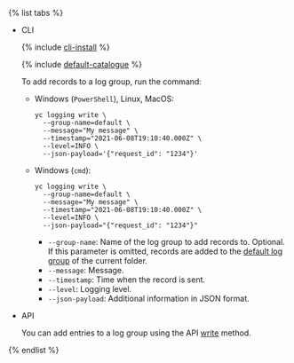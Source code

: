 {% list tabs %}

- CLI

    {% include [cli-install](../cli-install.md) %}

    {% include [default-catalogue](../default-catalogue.md) %}

    To add records to a log group, run the command:

    * Windows (`PowerShell`), Linux, MacOS:
        ```
	    yc logging write \
	      --group-name=default \
	      --message="My message" \
	      --timestamp="2021-06-08T19:10:40.000Z" \
	      --level=INFO \
	      --json-payload='{"request_id": "1234"}'
        ```
    * Windows (`cmd`):
        ```
	    yc logging write \
	      --group-name=default \
	      --message="My message" \
	      --timestamp="2021-06-08T19:10:40.000Z" \
	      --level=INFO \
	      --json-payload="{"request_id": "1234"}"
        ```

        * `--group-name`: Name of the log group to add records to. Optional. If this parameter is omitted, records are added to the [default log group](../../logging/concepts/log-group.md) of the current folder.
        * `--message`: Message.
        * `--timestamp`: Time when the record is sent.
        * `--level`: Logging level.
        * `--json-payload`: Additional information in JSON format.

- API

    You can add entries to a log group using the API [write](../../logging/api-ref/grpc/log_ingestion_service.md) method.

{% endlist %}
